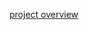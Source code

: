 [project overview](https://docs.google.com/document/d/1WOy6xKWq3z9BDsEMx3-WAvs0IGTMwnLPP5NQrsYLi-8/edit?usp=sharing)



